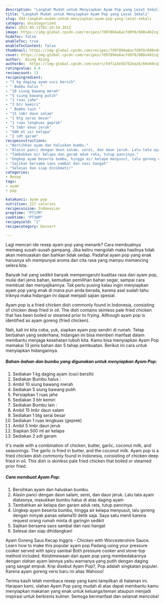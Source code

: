 ```yaml
---
description: "Langkah Mudah untuk Menyiapkan Ayam Pop yang Lezat Sekali"
title: "Langkah Mudah untuk Menyiapkan Ayam Pop yang Lezat Sekali"
slug: 444-langkah-mudah-untuk-menyiapkan-ayam-pop-yang-lezat-sekali
category: Uncategorized
date: 2021-05-11T01:24:54.161Z
image: https://img-global.cpcdn.com/recipes/7d97894a6acfd9f8/680x482cq70/ayam-pop-foto-resep-utama.jpg
hideToc: false
enableToc: true
enableTocContent: false
thumbnail: https://img-global.cpcdn.com/recipes/7d97894a6acfd9f8/680x482cq70/ayam-pop-foto-resep-utama.jpg
cover: https://img-global.cpcdn.com/recipes/7d97894a6acfd9f8/680x482cq70/ayam-pop-foto-resep-utama.jpg
author:  Niung Niung
authorAv:  https://img-global.cpcdn.com/users/54f1a3e5b752eaa5/60x60cq50/avatar.jpg
ratingvalue: 4.6
reviewcount: 13
recipeingredient:
- "1 kg daging ayam cuci bersih"
- " Bumbu halus "
- "10 siung bawang merah"
- "5 siung bawang putih"
- "1 ruas jahe"
- "3 btr kemiri"
- " Bumbu lain "
- "15 lmbr daun salam"
- "1 btg serai besar"
- "1 ruas lengkuas geprek"
- "5 lmbr daun jeruk"
- "500 ml air kelapa"
- "2 sdt garam"
recipeinstructions:
- "Bersihkan ayam dan haluskan bumbu."
- "Alasin panci dengan daun salam, serei, dan daun jeruk. Lalu tata ayam diatasnya, masukkan bumbu halus di atas daging ayam"
- "Tambahkan air kelapa dan garam aduk rata, tutup pancinya."
- "Ungkep ayam beserta bumbu, hingga air kelapa menyusut, lalu goreng dengan minyak panas selama10 detik saja. Saya satu menit karena request orang rumah minta di garingin sedikit"
- "Sajikan bersama saos sambal dan nasi hangat"
- "Selesai dan siap dinikmati!"
categories:
- Resep
tags:
- ayam
- pop

katakunci: ayam pop 
nutrition: 227 calories
recipecuisine: Indonesian
preptime: "PT17M"
cooktime: "PT36M"
recipeyield: "1"
recipecategory: Dessert

---
```



Lagi mencari ide resep ayam pop yang menarik? Cara membuatnya memang susah-susah gampang. Jika keliru mengolah maka hasilnya tidak akan memuaskan dan bahkan tidak sedap. Padahal ayam pop yang enak harusnya sih mempunyai aroma dan cita rasa yang mampu memancing selera kita.


Banyak hal yang sedikit banyak mempengaruhi kualitas rasa dari ayam pop, mulai dari jenis bahan, kemudian pemilihan bahan segar, sampai cara membuat dan menyajikannya. Tak perlu pusing kalau ingin menyiapkan ayam pop yang enak di mana pun anda berada, karena asal sudah tahu triknya maka hidangan ini dapat menjadi sajian spesial.

Ayam pop is a fried chicken dish commonly found in Indonesia, consisting of chicken deep fried in oil. The dish contains skinless pale fried chicken that has been boiled or steamed prior to frying. Although ayam pop is identified as ayam goreng (fried chicken).


Nah, kali ini kita coba, yuk, siapkan ayam pop sendiri di rumah. Tetap berbahan yang sederhana, hidangan ini bisa memberi manfaat dalam membantu menjaga kesehatan tubuh kita. Kamu bisa menyiapkan Ayam Pop memakai 13 jenis bahan dan 5 tahap pembuatan. Berikut ini cara untuk menyiapkan hidangannya.

<!--inarticleads1-->

##### Bahan-bahan dan bumbu yang digunakan untuk menyiapkan Ayam Pop:

1. Sediakan 1 kg daging ayam (cuci bersih)
1. Sediakan  Bumbu halus :
1. Ambil 10 siung bawang merah
1. Sediakan 5 siung bawang putih
1. Persiapkan 1 ruas jahe
1. Sediakan 3 btr kemiri
1. Sediakan  Bumbu lain :
1. Ambil 15 lmbr daun salam
1. Sediakan 1 btg serai besar
1. Sediakan 1 ruas lengkuas (geprek)
1. Ambil 5 lmbr daun jeruk
1. Siapkan 500 ml air kelapa
1. Sediakan 2 sdt garam


It&#39;s made with a combination of chicken, butter, garlic, coconut milk, and seasonings. The garlic is fried in butter, and the coconut milk. Ayam pop is a fried chicken dish commonly found in Indonesia, consisting of chicken deep fried in oil. This dish is skinless pale fried chicken that boiled or steamed prior fried. 

<!--inarticleads2-->

##### Cara membuat Ayam Pop:

1. Bersihkan ayam dan haluskan bumbu.
1. Alasin panci dengan daun salam, serei, dan daun jeruk. Lalu tata ayam diatasnya, masukkan bumbu halus di atas daging ayam
1. Tambahkan air kelapa dan garam aduk rata, tutup pancinya.
1. Ungkep ayam beserta bumbu, hingga air kelapa menyusut, lalu goreng dengan minyak panas selama10 detik saja. Saya satu menit karena request orang rumah minta di garingin sedikit
1. Sajikan bersama saos sambal dan nasi hangat
1. Selesai dan siap dihidangkan!

Ayam Goreng Saus Kecap Inggris - Chicken with Worcestershire Sauce. Learn how to make this popular ayam pop Padang using your pressure cooker served with spicy sambal Both pressure cooker and stove-top method included. Keistimewaan dari ayam pop yang membedakannya dengan olahan ayam lainnya yaitu warnanya yang putih dengan daging yang sangat empuk. Knp disebut Ayam Pop?, Pop adalah singkatan populer. Karena ayam goreng versi baru ini alias Wahooo! 

Terima kasih telah membaca resep yang kami tampilkan di halaman ini. Harapan kami, olahan Ayam Pop yang mudah di atas dapat membantu kamu menyiapkan makanan yang enak untuk keluarga/teman ataupun menjadi inspirasi untuk berbisnis kuliner. Semoga bermanfaat dan selamat mencoba!
